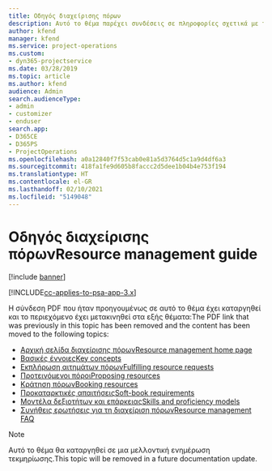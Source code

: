 ```yaml
---
title: Οδηγός διαχείρισης πόρων
description: Αυτό το θέμα παρέχει συνδέσεις σε πληροφορίες σχετικά με τη διαχείριση πόρων στο Project Service Automation
author: kfend
manager: kfend
ms.service: project-operations
ms.custom:
- dyn365-projectservice
ms.date: 03/28/2019
ms.topic: article
ms.author: kfend
audience: Admin
search.audienceType:
- admin
- customizer
- enduser
search.app:
- D365CE
- D365PS
- ProjectOperations
ms.openlocfilehash: a0a12840f7f53cab0e81a5d3764d5c1a9d4df6a3
ms.sourcegitcommit: 418fa1fe9d605b8faccc2d5dee1b04b4e753f194
ms.translationtype: HT
ms.contentlocale: el-GR
ms.lasthandoff: 02/10/2021
ms.locfileid: "5149048"
---
```

# <a name="resource-management-guide"></a><span data-ttu-id="be234-103">Οδηγός διαχείρισης πόρων</span><span class="sxs-lookup"><span data-stu-id="be234-103">Resource management guide</span></span>

[!include [banner](../../includes/psa-now-project-operations.md)]

[!INCLUDE[cc-applies-to-psa-app-3.x](../../includes/cc-applies-to-psa-app-3x.md)]

<span data-ttu-id="be234-104">Η σύνδεση PDF που ήταν προηγουμένως σε αυτό το θέμα έχει καταργηθεί και το περιεχόμενο έχει μετακινηθεί στα εξής θέματα:</span><span class="sxs-lookup"><span data-stu-id="be234-104">The PDF link that was previously in this topic has been removed and the content has been moved to the following topics:</span></span>

- [<span data-ttu-id="be234-105">Αρχική σελίδα διαχείρισης πόρων</span><span class="sxs-lookup"><span data-stu-id="be234-105">Resource management home page</span></span>](../resource-management-home-page.md)
- [<span data-ttu-id="be234-106">Βασικές έννοιες</span><span class="sxs-lookup"><span data-stu-id="be234-106">Key concepts</span></span>](../reports-key-concepts.md)
- [<span data-ttu-id="be234-107">Εκπλήρωση αιτημάτων πόρων</span><span class="sxs-lookup"><span data-stu-id="be234-107">Fulfilling resource requests</span></span>](../resource-management-fulfill-requests.md)
- [<span data-ttu-id="be234-108">Προτεινόμενοι πόροι</span><span class="sxs-lookup"><span data-stu-id="be234-108">Proposing resources</span></span>](../resource-management-propose-resources.md)
- [<span data-ttu-id="be234-109">Κράτηση πόρων</span><span class="sxs-lookup"><span data-stu-id="be234-109">Booking resources</span></span>](../resource-management-book-resources-scheduleboard.md)
- [<span data-ttu-id="be234-110">Προκαταρκτικές απαιτήσεις</span><span class="sxs-lookup"><span data-stu-id="be234-110">Soft-book requirements</span></span>](../resource-management-softbook-requirements.md)
- [<span data-ttu-id="be234-111">Μοντέλα δεξιοτήτων και επάρκειας</span><span class="sxs-lookup"><span data-stu-id="be234-111">Skills and proficiency models</span></span>](../resource-management-skills-proficiency.md)
- [<span data-ttu-id="be234-112">Συνήθεις ερωτήσεις για τη διαχείριση πόρων</span><span class="sxs-lookup"><span data-stu-id="be234-112">Resource management FAQ</span></span>](../resource-management-faq.md)

> [!NOTE]
> <span data-ttu-id="be234-113">Αυτό το θέμα θα καταργηθεί σε μια μελλοντική ενημέρωση τεκμηρίωσης.</span><span class="sxs-lookup"><span data-stu-id="be234-113">This topic will be removed in a future documentation update.</span></span> 
